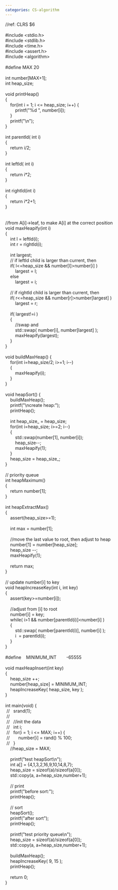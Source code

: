 ```yaml
---
categories: CS-algorithm
---
```

<div>//ref: CLRS $6<br /><br />#include &lt;stdio.h&gt; <br />#include &lt;stdlib.h&gt; <br />#include &lt;time.h&gt; <br />#include &lt;assert.h&gt; <br />#include &lt;algorithm&gt; <br /><br />#define MAX 20<br /><br />int number[MAX+1];<br />int heap_size;<br /><br />void printHeap()<br />{<br />&nbsp;&nbsp; &nbsp;for(int i = 1; i &lt;= heap_size; i++) { <br />&nbsp;&nbsp;&nbsp;&nbsp;&nbsp;&nbsp;&nbsp; printf("%d ", number[i]); <br />&nbsp;&nbsp;&nbsp; } <br />&nbsp;&nbsp; &nbsp;printf("\n");<br />}<br /><br />int parentId( int i) <br />{<br />&nbsp;&nbsp; &nbsp;return i/2;<br />}<br /><br />int leftId( int i) <br />{<br />&nbsp;&nbsp; &nbsp;return i*2;<br />}<br /><br />int rightId(int i) <br />{<br />&nbsp;&nbsp; &nbsp;return i*2+1;<br />}<br /><br /><br />//from A[i]-&gt;leaf, to make A[i] at the correct position<br />void maxHeapify(int i) <br />{<br />&nbsp;&nbsp; &nbsp;int l = leftId(i);<br />&nbsp;&nbsp; &nbsp;int r = rightId(i);<br />&nbsp;&nbsp; &nbsp;<br />&nbsp;&nbsp; &nbsp;int largest;<br />&nbsp;&nbsp; &nbsp;// if leftId child is larger than current, then <br />&nbsp;&nbsp; &nbsp;if( l&lt;=heap_size &amp;&amp; number[l]&gt;number[i] )<br />&nbsp;&nbsp; &nbsp;&nbsp;&nbsp; &nbsp;largest = l;<br />&nbsp;&nbsp; &nbsp;else<br />&nbsp;&nbsp; &nbsp;&nbsp;&nbsp; &nbsp;largest = i;<br />&nbsp;&nbsp; &nbsp;&nbsp;&nbsp; &nbsp;<br />&nbsp;&nbsp; &nbsp;// if rightId child is larger than current, then <br />&nbsp;&nbsp; &nbsp;if( r&lt;=heap_size &amp;&amp; number[r]&gt;number[largest] )<br />&nbsp;&nbsp; &nbsp;&nbsp;&nbsp; &nbsp;largest = r;<br />&nbsp;&nbsp; &nbsp;<br />&nbsp;&nbsp; &nbsp;if( largest!=i )&nbsp;&nbsp; &nbsp;<br />&nbsp;&nbsp; &nbsp;{<br />&nbsp;&nbsp; &nbsp;&nbsp;&nbsp; &nbsp;//swap and <br />&nbsp;&nbsp; &nbsp;&nbsp;&nbsp; &nbsp;std::swap( number[i], number[largest] );<br />&nbsp;&nbsp; &nbsp;&nbsp;&nbsp; &nbsp;maxHeapify(largest);<br />&nbsp;&nbsp; &nbsp;}<br />}<br /><br />void buildMaxHeap() { <br />&nbsp;&nbsp;&nbsp; for(int i=heap_size/2; i&gt;=1; i--)<br />&nbsp;&nbsp; &nbsp;{<br />&nbsp;&nbsp; &nbsp;&nbsp;&nbsp; &nbsp;maxHeapify(i);<br />&nbsp;&nbsp; &nbsp;}<br />} <br /><br />void heapSort() { <br />&nbsp;&nbsp;&nbsp; buildMaxHeap();<br />&nbsp;&nbsp; &nbsp;printf("\ncreate heap:"); <br />&nbsp;&nbsp; &nbsp;printHeap();<br />&nbsp;&nbsp; &nbsp;<br />&nbsp;&nbsp; &nbsp;int heap_size_ = heap_size;<br />&nbsp;&nbsp; &nbsp;for(int i=heap_size; i&gt;=2; i--)<br />&nbsp;&nbsp; &nbsp;{<br />&nbsp;&nbsp; &nbsp;&nbsp;&nbsp; &nbsp;std::swap(number[1], number[i]);<br />&nbsp;&nbsp; &nbsp;&nbsp;&nbsp; &nbsp;heap_size--;<br />&nbsp;&nbsp; &nbsp;&nbsp;&nbsp; &nbsp;maxHeapify(1);<br />&nbsp;&nbsp; &nbsp;}<br />&nbsp;&nbsp; &nbsp;heap_size = heap_size_;<br />} <br /><br />// priority queue<br />int heapMaximum()<br />{<br />&nbsp;&nbsp; &nbsp;return number[1];<br />}<br /><br />int heapExtractMax()<br />{<br />&nbsp;&nbsp; &nbsp;assert(heap_size&gt;=1);<br /><br />&nbsp;&nbsp; &nbsp;int max = number[1];<br /><br />&nbsp;&nbsp; &nbsp;//move the last value to root, then adjust to heap<br />&nbsp;&nbsp; &nbsp;number[1] = number[heap_size];<br />&nbsp;&nbsp; &nbsp;heap_size --;<br />&nbsp;&nbsp; &nbsp;maxHeapify(1);<br /><br />&nbsp;&nbsp; &nbsp;return max;<br />}<br /><br />// update number[i] to key<br />void heapIncreaseKey(int i, int key)<br />{<br />&nbsp;&nbsp; &nbsp;assert(key&gt;=number[i]);<br /><br />&nbsp;&nbsp; &nbsp;//adjust from [i] to root<br />&nbsp;&nbsp; &nbsp;number[i] = key;<br />&nbsp;&nbsp; &nbsp;while( i&gt;1 &amp;&amp; number[parentId(i)]&lt;number[i] )<br />&nbsp;&nbsp; &nbsp;{<br />&nbsp;&nbsp; &nbsp;&nbsp;&nbsp; &nbsp;std::swap( number[parentId(i)], number[i] );<br />&nbsp;&nbsp; &nbsp;&nbsp;&nbsp; &nbsp;i&nbsp; = parentId(i);<br />&nbsp;&nbsp; &nbsp;}<br />}<br /><br />#define&nbsp;&nbsp; &nbsp;MINIMUM_INT&nbsp;&nbsp; &nbsp;&nbsp;&nbsp; &nbsp;-65555<br /><br />void maxHeapInsert(int key)<br />{<br />&nbsp;&nbsp; &nbsp;heap_size ++;<br />&nbsp;&nbsp; &nbsp;number[heap_size] = MINIMUM_INT;<br />&nbsp;&nbsp; &nbsp;heapIncreaseKey( heap_size, key );<br />}<br /><br />int main(void) { <br />&nbsp;//&nbsp;&nbsp; srand(1); <br />&nbsp;//&nbsp; &nbsp;<br />&nbsp;//&nbsp;&nbsp; //init the data<br />&nbsp;//&nbsp;&nbsp; int i;<br />&nbsp;//&nbsp;&nbsp; for(i = 1; i &lt;= MAX; i++) { <br />&nbsp;//&nbsp;&nbsp;&nbsp;&nbsp;&nbsp;&nbsp; number[i] = rand() % 100; <br />&nbsp;//&nbsp;&nbsp; } <br />&nbsp;&nbsp; &nbsp;//heap_size = MAX;<br />&nbsp;&nbsp; &nbsp;<br />&nbsp;&nbsp; &nbsp;printf("test heapSort\n");<br />&nbsp;&nbsp; &nbsp;int a[] = {4,1,3,2,16,9,10,14,8,7};<br />&nbsp;&nbsp; &nbsp;heap_size = sizeof(a)/sizeof(a[0]);<br />&nbsp;&nbsp; &nbsp;std::copy(a, a+heap_size,number+1);<br />&nbsp;&nbsp; &nbsp;<br />&nbsp;&nbsp; &nbsp;// print<br />&nbsp;&nbsp; &nbsp;printf("before sort:"); <br />&nbsp;&nbsp; &nbsp;printHeap();<br />&nbsp;&nbsp; &nbsp;<br />&nbsp;&nbsp; &nbsp;// sort<br />&nbsp;&nbsp;&nbsp; heapSort(); <br />&nbsp;&nbsp;&nbsp; printf("after sort"); <br />&nbsp;&nbsp; &nbsp;printHeap();<br /><br />&nbsp;&nbsp; &nbsp;printf("test priority queue\n");<br />&nbsp;&nbsp; &nbsp;heap_size = sizeof(a)/sizeof(a[0]);<br />&nbsp;&nbsp; &nbsp;std::copy(a, a+heap_size,number+1);<br /><br />&nbsp;&nbsp; &nbsp;buildMaxHeap();<br />&nbsp;&nbsp; &nbsp;heapIncreaseKey( 9, 15 );<br />&nbsp;&nbsp; &nbsp;printHeap();<br /><br />&nbsp;&nbsp;&nbsp; return 0; <br />} <br /></div>